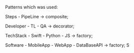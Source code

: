 Patterns which was used:

Steps - PipeLine -> composite;

Developer - TL - QA -> decorator;

TechStack - Swift - Python - JS -> factory;

Software - MobileApp - WebApp - DataBaseAPI -> factory;
S